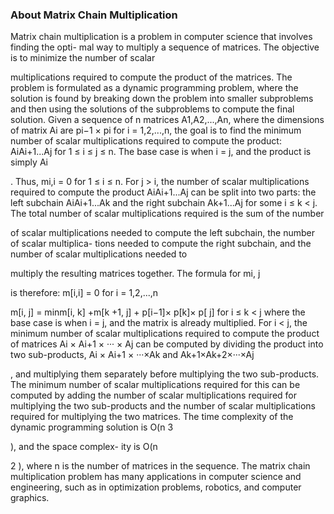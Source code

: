 
### About Matrix Chain Multiplication
Matrix chain multiplication is a problem in computer science that involves finding the opti-
mal way to multiply a sequence of matrices. The objective is to minimize the number of scalar

multiplications required to compute the product of the matrices. The problem is formulated as
a dynamic programming problem, where the solution is found by breaking down the problem
into smaller subproblems and then using the solutions of the subproblems to compute the final
solution.
Given a sequence of n matrices A1,A2,...,An, where the dimensions of matrix Ai are pi−1 ×
pi for i = 1,2,...,n, the goal is to find the minimum number of scalar multiplications required
to compute the product: AiAi+1...Aj for 1 ≤ i ≤ j ≤ n.
The base case is when i = j, and the product is simply Ai

. Thus, mi,i = 0 for 1 ≤ i ≤ n.
For j > i, the number of scalar multiplications required to compute the product AiAi+1...Aj
can be split into two parts: the left subchain AiAi+1...Ak and the right subchain Ak+1...Aj for
some i ≤ k < j. The total number of scalar multiplications required is the sum of the number

of scalar multiplications needed to compute the left subchain, the number of scalar multiplica-
tions needed to compute the right subchain, and the number of scalar multiplications needed to

multiply the resulting matrices together.
The formula for mi, j

is therefore: m[i,i] = 0 for i = 1,2,...,n

m[i, j] = minm[i, k] +m[k +1, j] + p[i−1]× p[k]× p[ j] for i ≤ k < j
where the base case is when i = j, and the matrix is already multiplied. For i < j, the
minimum number of scalar multiplications required to compute the product of matrices Ai ×
Ai+1 × ··· × Aj can be computed by dividing the product into two sub-products, Ai × Ai+1 ×
···×Ak and Ak+1×Ak+2×···×Aj

, and multiplying them separately before multiplying the two
sub-products. The minimum number of scalar multiplications required for this can be computed
by adding the number of scalar multiplications required for multiplying the two sub-products
and the number of scalar multiplications required for multiplying the two matrices.
The time complexity of the dynamic programming solution is O(n
3

), and the space complex-
ity is O(n

2
), where n is the number of matrices in the sequence. The matrix chain multiplication
problem has many applications in computer science and engineering, such as in optimization
problems, robotics, and computer graphics.
